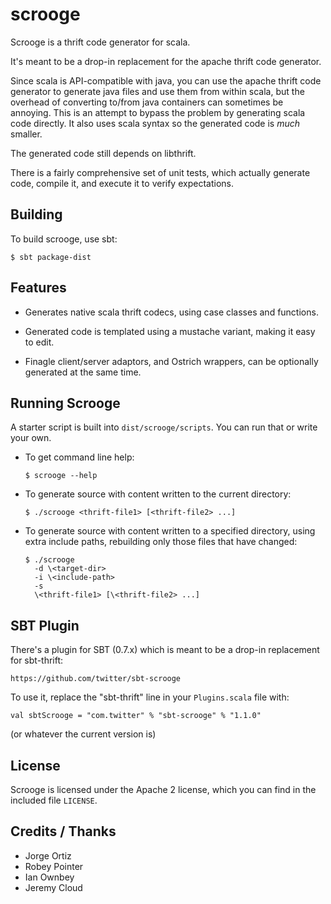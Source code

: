# scrooge

Scrooge is a thrift code generator for scala.

It's meant to be a drop-in replacement for the apache thrift code generator.

Since scala is API-compatible with java, you can use the apache thrift code
generator to generate java files and use them from within scala, but the
overhead of converting to/from java containers can sometimes be annoying.
This is an attempt to bypass the problem by generating scala code directly.
It also uses scala syntax so the generated code is *much* smaller.

The generated code still depends on libthrift.

There is a fairly comprehensive set of unit tests, which actually generate
code, compile it, and execute it to verify expectations.


## Building

To build scrooge, use sbt:

    $ sbt package-dist


## Features

- Generates native scala thrift codecs, using case classes and functions.

- Generated code is templated using a mustache variant, making it easy to
  edit.

- Finagle client/server adaptors, and Ostrich wrappers, can be optionally
  generated at the same time.


## Running Scrooge

A starter script is built into `dist/scrooge/scripts`. You can run that or
write your own.

- To get command line help:

      $ scrooge --help

- To generate source with content written to the current directory:

      $ ./scrooge <thrift-file1> [<thrift-file2> ...]

- To generate source with content written to a specified directory, using
  extra include paths, rebuilding only those files that have changed:

      $ ./scrooge
        -d \<target-dir>
        -i \<include-path>
        -s
        \<thrift-file1> [\<thrift-file2> ...]


## SBT Plugin

There's a plugin for SBT (0.7.x) which is meant to be a drop-in replacement
for sbt-thrift:

    https://github.com/twitter/sbt-scrooge

To use it, replace the "sbt-thrift" line in your `Plugins.scala` file with:

    val sbtScrooge = "com.twitter" % "sbt-scrooge" % "1.1.0"

(or whatever the current version is)


## License

Scrooge is licensed under the Apache 2 license, which you can find in the
included file `LICENSE`.


## Credits / Thanks

- Jorge Ortiz
- Robey Pointer
- Ian Ownbey
- Jeremy Cloud
